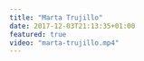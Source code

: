 ```yaml
---
title: "Marta Trujillo"
date: 2017-12-03T21:13:35+01:00
featured: true
video: "marta-trujillo.mp4"
---
```

